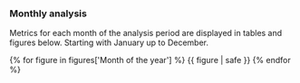 
### Monthly analysis

Metrics for each month of the analysis period are displayed in tables and figures below. Starting with January up to December.

{% for figure in figures['Month of the year'] %}
  {{ figure | safe }}
{% endfor %}
